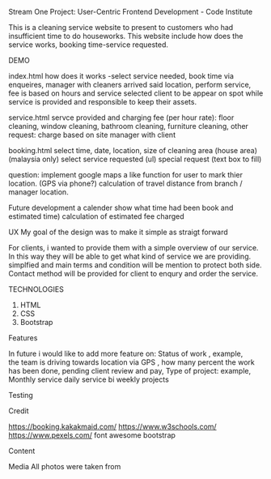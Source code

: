 Stream One Project: User-Centric Frontend Development - Code Institute

This is a cleaning service website to present to customers who had insufficient time to do houseworks. 
This website include how does the service works, booking time-service requested.

DEMO

index.html 
	how does it works -select service needed, book time via enqueires, 
	manager with cleaners arrived said location, perform service, fee is based on hours and service selected
	client to be appear on spot while service is provided and responsible to keep their assets.
	


service.html
	servce provided and charging fee (per hour rate): floor cleaning, window cleaning, bathroom cleaning, furniture cleaning, 
	other request: charge based on site manager with client
	
booking.html
	select time, date, location, size of cleaning area (house area) (malaysia only)
	select service requested (ul)
	special request (text box to fill) 

question:
	implement google maps a like function for user to mark thier location. (GPS via phone?)
	calculation of travel distance from branch / manager location.
	


 Future development 
	a calender show what time had been book and estimated time)
	calculation of estimated fee charged
	
UX
My goal of the design was to make it simple as straigt forward

For clients, i wanted to provide them with a simple overview of our service.
In this way they will be able to get what kind of service we are providing.
simplfied and main terms and condition will be mention to protect both side. 
Contact method will be provided for client to enqury and order the service.


TECHNOLOGIES

1. HTML
2. CSS
3. Bootstrap

Features

In future i would like to add more feature on:
Status of work , 
	example, 	
		the team is driving towards location via GPS ,
		how many percent the work has been done, 
		pending client review and pay,
Type of project:
	example,
		Monthly service
		daily service
		bi weekly projects

Testing

Credit

https://booking.kakakmaid.com/
https://www.w3schools.com/
https://www.pexels.com/
font awesome
bootstrap

Content

Media 
All photos were taken from 







